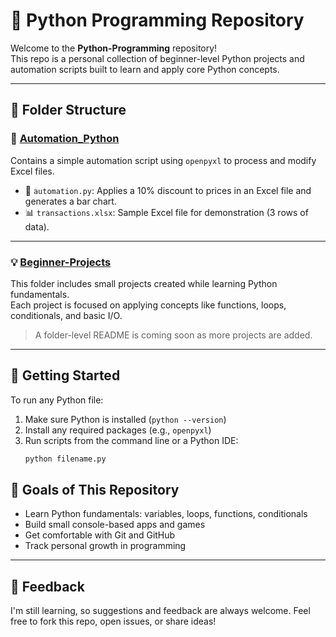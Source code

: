 # 🐍 Python Programming Repository

Welcome to the **Python-Programming** repository!  
This repo is a personal collection of beginner-level Python projects and automation scripts built to learn and apply core Python concepts.

---

## 📁 Folder Structure

### 🔧 [Automation_Python](Automation_Python/)
Contains a simple automation script using `openpyxl` to process and modify Excel files.

- 🧾 `automation.py`: Applies a 10% discount to prices in an Excel file and generates a bar chart.
- 📊 `transactions.xlsx`: Sample Excel file for demonstration (3 rows of data).

---

### 💡 [Beginner-Projects](Beginner-Projects/)
This folder includes small projects created while learning Python fundamentals.  
Each project is focused on applying concepts like functions, loops, conditionals, and basic I/O.

> A folder-level README is coming soon as more projects are added.

---

## 🚀 Getting Started

To run any Python file:
1. Make sure Python is installed (`python --version`)
2. Install any required packages (e.g., `openpyxl`)
3. Run scripts from the command line or a Python IDE:
   ```bash
   python filename.py


## 📌 Goals of This Repository

- Learn Python fundamentals: variables, loops, functions, conditionals
- Build small console-based apps and games
- Get comfortable with Git and GitHub
- Track personal growth in programming

---

## 💬 Feedback

I'm still learning, so suggestions and feedback are always welcome. Feel free to fork this repo, open issues, or share ideas!

